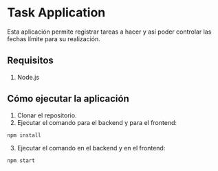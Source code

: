 # Task Application

Esta aplicación permite registrar tareas a hacer y así poder controlar las fechas límite para su realización.

## Requisitos

1. Node.js

## Cómo ejecutar la aplicación

1. Clonar el repositorio.
2. Ejecutar el comando para el backend y para el frontend:
```
npm install
```
3. Ejecutar el comando en el backend y en el frontend:
```
npm start
```